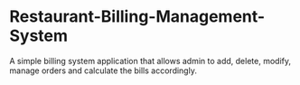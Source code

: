 # Restaurant-Billing-Management-System
A simple billing system application that allows admin to add, delete, modify, manage orders and calculate the bills accordingly. 
